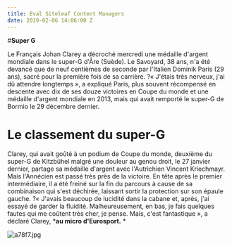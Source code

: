 ```yaml
---
title: Eval Siteleaf Content Managers
date: 2019-02-06 14:06:00 Z
---
```


#**Super G**

Le Français Johan Clarey a décroché mercredi une médaille d'argent mondiale dans le super-G d'Åre (Suède). Le Savoyard, 38 ans, n'a été devancé que de neuf centièmes de seconde par l'Italien Dominik Paris (29 ans), sacré pour la première fois de sa carrière. ?« J'étais très nerveux, j'ai dû attendre longtemps », a expliqué Paris, plus souvent récompensé en descente avec dix de ses douze victoires en Coupe du monde et une médaille d'argent mondiale en 2013, mais qui avait remporté le super-G de Bormio le 29 décembre dernier.
# **Le classement du super-G**

Clarey, qui avait goûté à un podium de Coupe du monde, deuxième du super-G de Kitzbühel malgré une douleur au genou droit, le 27 janvier dernier, partage sa médaille d'argent avec l'Autrichien Vincent Kriechmayr. Mais l'Annécien est passé très près de la victoire. En tête après le premier intermédiaire, il a été freiné sur la fin du parcours à cause de sa combinaison qui s'est déchirée, laissant sortir la protection sur son épaule gauche. ?« J'avais beaucoup de lucidité dans la cabane et, après, j'ai essayé de garder la fluidité. Malheureusement, en bas, je fais quelques fautes qui me coûtent très cher, je pense. Mais, c'est fantastique », a déclaré Clarey, ***au micro d'Eurosport.** *


![a78f7.jpg](/uploads/a78f7.jpg)
